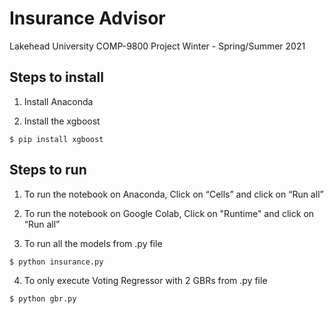 # Insurance Advisor

Lakehead University COMP-9800 Project Winter - Spring/Summer 2021

## Steps to install

1. Install Anaconda

2. Install the xgboost

```
$ pip install xgboost
```

## Steps to run
1. To run the notebook on Anaconda, Click on “Cells” and click on “Run all”

2. To run the notebook on Google Colab, Click on "Runtime" and click on “Run all”

3. To run all the models from .py file

```
$ python insurance.py
```

4. To only execute Voting Regressor with 2 GBRs from .py file

```
$ python gbr.py
```

